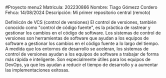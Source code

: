 #Proyecto menu2
Matricula: 202230866
Nombre: Tiago Gómezz Cordero
Fehca: 14/08/2024
Descripción: Mi primer repositorio central (remoto)

Definiicón de VCS (control de versiones)
El control de versiones, también conocido como "control de código fuente", es la práctica de rastrear y gestionar los cambios en el código de software. Los sistemas de control de versiones son herramientas de software que ayudan a los equipos de software a gestionar los cambios en el código fuente a lo largo del tiempo. A medida que los entornos de desarrollo se aceleran, los sistemas de control de versiones ayudan a los equipos de software a trabajar de forma más rápida e inteligente. Son especialmente útiles para los equipos de DevOps, ya que les ayudan a reducir el tiempo de desarrollo y a aumentar las implementaciones exitosas.